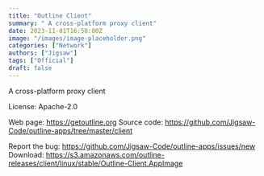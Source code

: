 ```yaml
---
title: "Outline Client"
summary: " A cross-platform proxy client"
date: 2023-11-01T16:58:00Z
image: "/images/image-placeholder.png"
categories: ["Network"]
authors: ["Jigsaw"]
tags: ["Official"]
draft: false
---
```


A cross-platform proxy client

License: Apache-2.0

Web page: <https://getoutline.org>
Source code: <https://github.com/Jigsaw-Code/outline-apps/tree/master/client>

Report the bug: <https://github.com/Jigsaw-Code/outline-apps/issues/new>
Download: <https://s3.amazonaws.com/outline-releases/client/linux/stable/Outline-Client.AppImage>